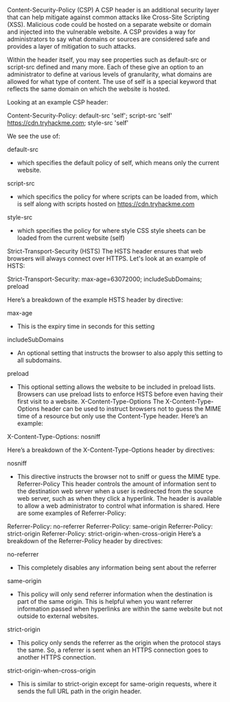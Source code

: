 Content-Security-Policy (CSP)
A CSP header is an additional security layer that can help mitigate against common attacks like Cross-Site Scripting (XSS). Malicious code could be hosted on a separate website or domain and injected into the vulnerable website. A CSP provides a way for administrators to say what domains or sources are considered safe and provides a layer of mitigation to such attacks.

Within the header itself, you may see properties such as default-src or script-src defined and many more. Each of these give an option to an administrator to define at various levels of granularity, what domains are allowed for what type of content. The use of self is a special keyword that reflects the same domain on which the website is hosted.

Looking at an example CSP header:

Content-Security-Policy: default-src 'self'; script-src 'self' https://cdn.tryhackme.com; style-src 'self'

We see the use of:

default-src
- which specifies the default policy of self, which means only the current website.

script-src
- which specifics the policy for where scripts can be loaded from, which is self along with scripts hosted on https://cdn.tryhackme.com

style-src
- which specifies the policy for where style CSS style sheets can be loaded from the current website (self)

Strict-Transport-Security (HSTS)
The HSTS header ensures that web browsers will always connect over HTTPS. Let's look at an example of HSTS:

Strict-Transport-Security: max-age=63072000; includeSubDomains; preload

Here’s a breakdown of the example HSTS header by directive:

max-age
- This is the expiry time in seconds for this setting

includeSubDomains
- An optional setting that instructs the browser to also apply this setting to all subdomains.

preload
- This optional setting allows the website to be included in preload lists. Browsers can use preload lists to enforce HSTS before even having their first visit to a website.
X-Content-Type-Options
The X-Content-Type-Options header can be used to instruct browsers not to guess the MIME time of a resource but only use the Content-Type header. Here’s an example:

X-Content-Type-Options: nosniff

Here’s a breakdown of the X-Content-Type-Options header by directives:

nosniff
- This directive instructs the browser not to sniff or guess the MIME type.
Referrer-Policy
This header controls the amount of information sent to the destination web server when a user is redirected from the source web server, such as when they click a hyperlink. The header is available to allow a web administrator to control what information is shared.  Here are some examples of Referrer-Policy:

Referrer-Policy: no-referrer
Referrer-Policy: same-origin
Referrer-Policy: strict-origin
Referrer-Policy: strict-origin-when-cross-origin
Here’s a breakdown of the Referrer-Policy header by directives:

no-referrer
- This completely disables any information being sent about the referrer

same-origin
- This policy will only send referrer information when the destination is part of the same origin. This is helpful when you want referrer information passed when hyperlinks are within the same website but not outside to external websites.

strict-origin
- This policy only sends the referrer as the origin when the protocol stays the same. So, a referrer is sent when an HTTPS connection goes to another HTTPS connection.

strict-origin-when-cross-origin
- This is similar to strict-origin except for same-origin requests, where it sends the full URL path in the origin header.